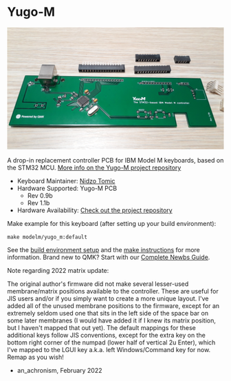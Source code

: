 # Yugo-M

![Yugo-M](https://raw.githubusercontent.com/tomic1785/Yugo-M-controller-project/master/Pictures/rev_09b.jpg)

A drop-in replacement controller PCB for IBM Model M keyboards, based on the STM32 MCU. [More info on the Yugo-M project repository](https://github.com/tomic1785/Yugo-M-controller-project)

* Keyboard Maintainer: [Nidzo Tomic](https://github.com/tomic1785)
* Hardware Supported: Yugo-M PCB
    * Rev 0.9b
    * Rev 1.1b
* Hardware Availability: [Check out the project repository](https://github.com/tomic1785/Yugo-M-controller-project)

Make example for this keyboard (after setting up your build environment):

    make modelm/yugo_m:default

See the [build environment setup](https://docs.qmk.fm/#/getting_started_build_tools) and the [make instructions](https://docs.qmk.fm/#/getting_started_make_guide) for more information. Brand new to QMK? Start with our [Complete Newbs Guide](https://docs.qmk.fm/#/newbs).



Note regarding 2022 matrix update:

The original author's firmware did not make several lesser-used membrane/matrix positions available to the controller. These are useful for JIS users and/or if you simply want to create a more unique layout. I've added all of the unused membrane positions to the firmware, except for an extremely seldom used one that sits in the left side of the space bar on some later membranes (I would have added it if I knew its matrix position, but I haven't mapped that out yet). The default mappings for these additional keys follow JIS conventions, except for the extra key on the bottom right corner of the numpad (lower half of vertical 2u Enter), which I've mapped to the LGUI key a.k.a. left Windows/Command key for now. Remap as you wish!

- an_achronism, February 2022